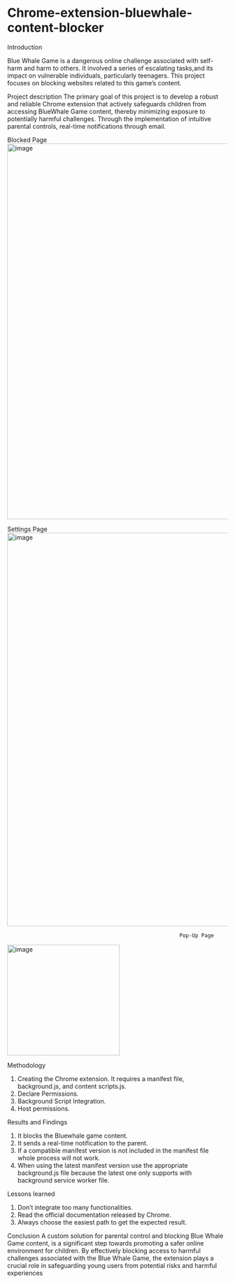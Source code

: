 # Chrome-extension-bluewhale-content-blocker

Introduction

Blue Whale Game is a dangerous online challenge associated with self-harm and harm to others. It involved a series of escalating tasks,and its impact on vulnerable individuals, particularly teenagers. This project focuses on blocking websites related to this game’s content.

 
Project description
 The primary goal of this project is to develop a robust and reliable Chrome extension that actively safeguards children from accessing BlueWhale Game content, thereby minimizing exposure to potentially harmful challenges. Through the implementation of intuitive parental controls, real-time notifications through email.

 Blocked Page 
 <img width="1903" height="859" alt="image" src="https://github.com/user-attachments/assets/fe5b205a-2c9d-4da0-b776-2681e07cc4db" />

 Settings Page
 <img width="1884" height="900" alt="image" src="https://github.com/user-attachments/assets/fcc9f045-3bc3-4171-abbe-b83f900aca18" />

                                                           Pop-Up Page
 <img width="257" height="253" alt="image" src="https://github.com/user-attachments/assets/3ae2ee2b-ffae-446d-8446-9609b974b0bb" />


Methodology
 1. Creating the Chrome extension. It requires a manifest file,
 background.js, and content scripts.js.
 2. Declare Permissions.
 3. Background Script Integration.
 4. Host permissions.

Results and Findings
 1. It blocks the Bluewhale game content.
 2. It sends a real-time notification to the parent.
 3. If a compatible manifest version is not included in the manifest file
 whole process will not work.
 4. When using the latest manifest version use the appropriate
 background.js file because the latest one only supports with background
 service worker file.
 
Lessons learned
 1. Don’t integrate too many functionalities.
 2. Read the official documentation released by Chrome.
 3. Always choose the easiest path to get the expected result.

Conclusion
 A custom solution for parental control and blocking Blue Whale Game
 content, is a significant step towards promoting a safer online
 environment for children. By effectively blocking access to harmful
 challenges associated with the Blue Whale Game, the extension plays a
 crucial role in safeguarding young users from potential risks and
 harmful experiences
